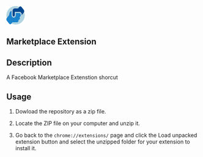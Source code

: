 ![Marketplace Extension handshake](assets/images/logo48.png)

## Marketplace Extension

## Description

A Facebook Marketplace Extenstion shorcut

## Usage

1. Dowload the repository as a zip file.

2. Locate the ZIP file on your computer and unzip it.

3. Go back to the `chrome://extensions/` page and click the Load unpacked extension button and select the unzipped folder for your extension to install it.

